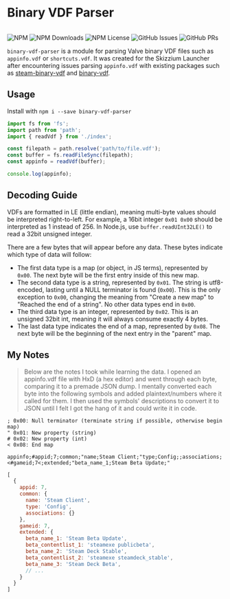 # Binary VDF Parser

<a href="https://www.npmjs.com/package/binary-vdf-parser"><img src="https://nodei.co/npm/binary-vdf-parser.png?compact=true" alt="" /></a>

![NPM](https://img.shields.io/npm/v/binary-vdf-parser)
![NPM Downloads](https://img.shields.io/npm/dt/binary-vdf-parser)
![NPM License](https://img.shields.io/npm/l/binary-vdf-parser)
![GitHub Issues](https://img.shields.io/github/issues-raw/Skizzium/binary-vdf-parser)
![GitHub PRs](https://img.shields.io/github/issues-pr-raw/Skizzium/binary-vdf-parser)

`binary-vdf-parser` is a module for parsing Valve binary VDF files such as `appinfo.vdf` or `shortcuts.vdf`. It was created for the Skizzium Launcher after encountering issues parsing `appinfo.vdf` with existing packages such as [steam-binary-vdf](https://www.npmjs.com/package/steam-binary-vdf) and [binary-vdf](https://www.npmjs.com/package/binary-vdf).


## Usage
Install with `npm i --save binary-vdf-parser`

```js
import fs from 'fs';
import path from 'path';
import { readVdf } from './index';

const filepath = path.resolve('path/to/file.vdf');
const buffer = fs.readFileSync(filepath);
const appinfo = readVdf(buffer);

console.log(appinfo);
```

## Decoding Guide
VDFs are formatted in LE (little endian), meaning multi-byte values should be interpreted right-to-left. For example, a 16bit integer `0x01 0x00` should be interpreted as 1 instead of 256. In Node.js, use `buffer.readUInt32LE()` to read a 32bit unsigned integer.

There are a few bytes that will appear before any data. These bytes indicate which type of data will follow:
- The first data type is a map (or object, in JS terms), represented by `0x00`. The next byte will be the first entry inside of this new map.
- The second data type is a string, represented by `0x01`. The string is utf8-encoded, lasting until a NULL terminator is found (`0x00`). This is the only exception to `0x00`, changing the meaning from "Create a new map" to "Reached the end of a string". No other data types end in `0x00`.
- The third data type is an integer, represented by `0x02`. This is an unsigned 32bit int, meaning it will always consume exactly 4 bytes.
- The last data type indicates the end of a map, represented by `0x08`. The next byte will be the beginning of the next entry in the "parent" map.

## My Notes
>Below are the notes I took while learning the data. I opened an appinfo.vdf file with HxD (a hex editor) and went through each byte, comparing it to a premade JSON dump. I mentally converted each byte into the following symbols and added plaintext/numbers where it called for them. I then used the symbols' descriptions to convert it to JSON until I felt I got the hang of it and could write it in code.

```
; 0x00: Null terminator (terminate string if possible, otherwise begin map)
" 0x01: New property (string)
# 0x02: New property (int)
< 0x08: End map
```

`appinfo;#appid;7;common;"name;Steam Client;"type;Config;;associations;<#gameid;7<;extended;"beta_name_1;Steam Beta Update;"`

```javascript
[
  {
    appid: 7,
    common: {
      name: 'Steam Client',
      type: 'Config',
      associations: {}
    },
    gameid: 7,
    extended: {
      beta_name_1: 'Steam Beta Update',
      beta_contentlist_1: 'steamexe publicbeta',
      beta_name_2: 'Steam Deck Stable',
      beta_contentlist_2: 'steamexe steamdeck_stable',
      beta_name_3: 'Steam Deck Beta',
      // ...
    }
  }
]
```
